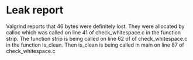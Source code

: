 # Leak report

Valgrind reports that 46 bytes were definitely lost. They were allocated by calloc which was called on line 41 of check_whitespace.c in the function strip. The function strip is being called on line 62 of of check_whitespace.c in the function is_clean. Then is_clean is being called in main on line 87 of check_whitespace.c

